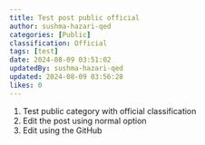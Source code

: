 ```yaml
---
title: Test post public official
author: sushma-hazari-qed
categories: [Public]
classification: Official
tags: [test]
date: 2024-08-09 03:51:02 
updatedBy: sushma-hazari-qed
updated: 2024-08-09 03:56:28 
likes: 0
---
```


1. Test public category with official classification
2. Edit the post using normal option
3. Edit using the GitHub

